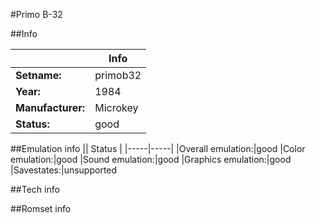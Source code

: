#Primo B-32

##Info

||Info|
|-----|-----|
|**Setname:**|primob32
|**Year:**|1984
|**Manufacturer:**|Microkey
|**Status:**|good

##Emulation info
|| Status |
|-----|-----|
|Overall emulation:|good
|Color emulation:|good
|Sound emulation:|good
|Graphics emulation:|good
|Savestates:|unsupported

##Tech info

##Romset info

<!--- START OF EDITED COMMENT DO NOT TOUCH TEXT ABOVE-->
